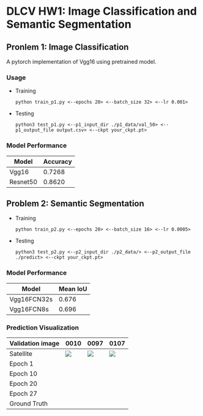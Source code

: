 # DLCV HW1: Image Classification and Semantic Segmentation

## Pronlem 1: Image Classification

A pytorch implementation of Vgg16 using pretrained model.

### Usage

* Training

  ```
  python train_p1.py <--epochs 20> <--batch_size 32> <--lr 0.001>
  ```
* Testing

  ```
  python3 test_p1.py <--p1_input_dir ./p1_data/val_50> <--p1_output_file output.csv> <--ckpt your_ckpt.pt>
  ```

### Model Performance


| Model    | Accuracy |
| ---------- | ---------- |
| Vgg16    | 0.7268   |
| Resnet50 | 0.8620   |

## Problem 2: Semantic Segmentation

* Training

  ```
  python train_p2.py <--epochs 20> <--batch_size 16> <--lr 0.0005>
  ```
* Testing

  ```
  python3 test_p2.py <--p2_input_dir ./p2_data/> <--p2_output_file ./predict> <--ckpt your_ckpt.pt>
  ```

### Model Performance


| Model       | Mean IoU |
| ------------- | ---------- |
| Vgg16FCN32s | 0.676    |
| Vgg16FCN8s  | 0.696    |

### Prediction Visualization


| Validation image | 0010                                                          | 0097                                                          | 0107                                                          |
| ------------------ | --------------------------------------------------------------- | --------------------------------------------------------------- | --------------------------------------------------------------- |
| Satellite        | ![](C:\Users\Kevin\code\NTU_Grad\DLCV\HW1\image\0010_sat.jpg) | ![](C:\Users\Kevin\code\NTU_Grad\DLCV\HW1\image\0097_sat.jpg) | ![](C:\Users\Kevin\code\NTU_Grad\DLCV\HW1\image\0107_sat.jpg) |
| Epoch 1          |                                                               |                                                               |                                                               |
| Epoch 10         |                                                               |                                                               |                                                               |
| Epoch 20         |                                                               |                                                               |                                                               |
| Epoch 27         |                                                               |                                                               |                                                               |
| Ground Truth     |                                                               |                                                               |                                                               |

